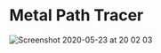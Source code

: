 # Metal Path Tracer
![Screenshot 2020-05-23 at 20 02 03](https://user-images.githubusercontent.com/25492259/82804022-5cc41b80-9e36-11ea-858d-3c011e307f9d.png)
